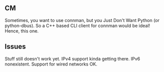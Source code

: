 CM
--

Sometimes, you want to use connman, but you Just Don't Want Python (or python-dbus). So a C++ based CLI client for connman would be ideal! Hence, this one.

Issues
------

Stuff still doesn't work yet. IPv4 support kinda getting there. IPv6 nonexistent. Support for wired networks OK.
